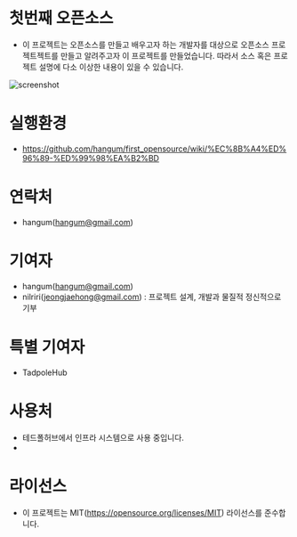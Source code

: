# 첫번째 오픈소스
- 이 프로젝트는 오픈소스를 만들고 배우고자 하는 개발자를 대상으로 오픈소스 프로젝트젝트를 만들고 알려주고자 이 프로젝트를 만들었습니다. 
따라서 소스 혹은 프로젝트 설명에 다소 이상한 내용이 있을 수 있습니다. 

![screenshot](https://tadpoledbhub.atlassian.net/wiki/download/thumbnails/570851331/%E3%85%81%E3%85%88%E3%84%B4.jpg?version=1&modificationDate=1550031415649&cacheVersion=1&api=v2&height=440&width=500)

# 실행환경 
- https://github.com/hangum/first_opensource/wiki/%EC%8B%A4%ED%96%89-%ED%99%98%EA%B2%BD

# 연락처
- hangum(hangum@gmail.com)

# 기여자
- hangum(hangum@gmail.com)
- nilriri(jeongjaehong@gmail.com) : 프로젝트 설계, 개발과 물질적 정신적으로 기부

# 특별 기여자
- TadpoleHub

# 사용처 
- 테드폴허브에서 인프라 시스템으로 사용 중입니다. 
- 
# 라이선스
- 이 프로젝트는 MIT(https://opensource.org/licenses/MIT) 라이선스를 준수합니다. 

